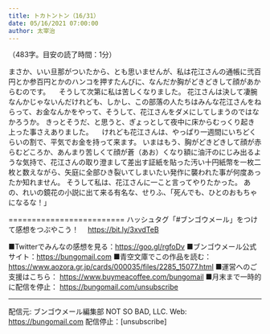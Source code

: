 ```yaml
---
title: トカトントン（16/31）
date: 05/16/2021 07:00:00
author: 太宰治
---
```


（483字。目安の読了時間：1分）

まさか、いい旦那がついたから、とも思いませんが、私は花江さんの通帳に弐百円とか参百円とかのハンコを押すたんびに、なんだか胸がどきどきして顔があからむのです。
　そうして次第に私は苦しくなりました。
花江さんは決して凄腕なんかじゃないんだけれども、しかし、この部落の人たちはみんな花江さんをねらって、お金なんかをやって、そうして、花江さんをダメにしてしまうのではなかろうか。
きっとそうだ、と思うと、ぎょっとして夜中に床からむっくり起き上った事さえありました。
　けれども花江さんは、やっぱり一週間にいちどくらいの割で、平気でお金を持って来ます。
いまはもう、胸がどきどきして顔が赤らむどころか、あんまり苦しくて顔が蒼（あお）くなり額に油汗のにじみ出るような気持で、花江さんの取り澄まして差出す証紙を貼った汚い十円紙幣を一枚二枚と数えながら、矢庭に全部ひき裂いてしまいたい発作に襲われた事が何度あったか知れません。
そうして私は、花江さんに一こと言ってやりたかった。
あの、れいの鏡花の小説に出て来る有名な、せりふ、「死んでも、ひとのおもちゃになるな！」

=========================
ハッシュタグ「#ブンゴウメール」をつけて感想をつぶやこう！　
https://bit.ly/3xvdTeB

■Twitterでみんなの感想を見る：https://goo.gl/rgfoDv
■ブンゴウメール公式サイト：https://bungomail.com
■青空文庫でこの作品を読む：https://www.aozora.gr.jp/cards/000035/files/2285_15077.html
■運営へのご支援はこちら： https://www.buymeacoffee.com/bungomail
■月末まで一時的に配信を停止： https://bungomail.com/unsubscribe

-------
配信元: ブンゴウメール編集部
NOT SO BAD, LLC.
Web: https://bungomail.com
配信停止：[unsubscribe]


